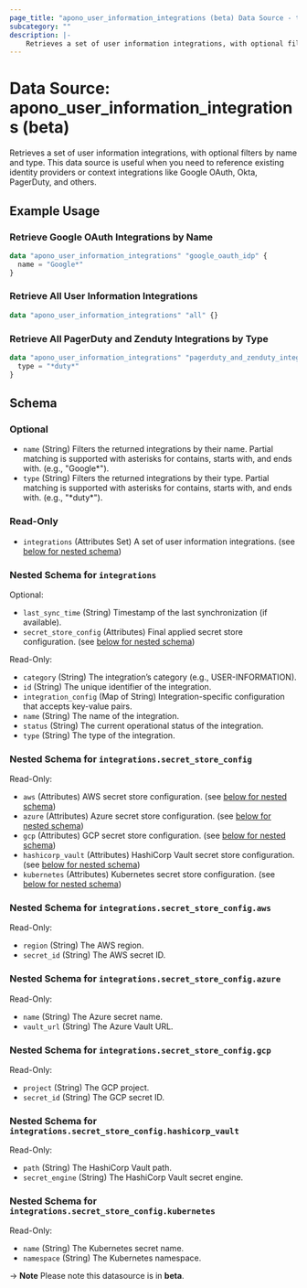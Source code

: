 ```yaml
---
page_title: "apono_user_information_integrations (beta) Data Source - terraform-provider-apono"
subcategory: ""
description: |-
    Retrieves a set of user information integrations, with optional filters by name and type. This data source is useful when you need to reference existing identity providers or context integrations like Google OAuth, Okta, PagerDuty, and others.
---
```


# Data Source: apono_user_information_integrations (beta)

Retrieves a set of user information integrations, with optional filters by name and type. This data source is useful when you need to reference existing identity providers or context integrations like Google OAuth, Okta, PagerDuty, and others.

## Example Usage

### Retrieve Google OAuth Integrations by Name

```terraform
data "apono_user_information_integrations" "google_oauth_idp" {
  name = "Google*"
}
```

### Retrieve All User Information Integrations

```terraform
data "apono_user_information_integrations" "all" {}
```

### Retrieve All PagerDuty and Zenduty Integrations by Type

```terraform
data "apono_user_information_integrations" "pagerduty_and_zenduty_integrations" {
  type = "*duty*"
}
```

<!-- schema generated by tfplugindocs -->
## Schema

### Optional

- `name` (String) Filters the returned integrations by their name. Partial matching is supported with asterisks for contains, starts with, and ends with. (e.g., "Google\*").
- `type` (String) Filters the returned integrations by their type. Partial matching is supported with asterisks for contains, starts with, and ends with. (e.g., "\*duty\*").

### Read-Only

- `integrations` (Attributes Set) A set of user information integrations. (see [below for nested schema](#nestedatt--integrations))

<a id="nestedatt--integrations"></a>
### Nested Schema for `integrations`

Optional:

- `last_sync_time` (String) Timestamp of the last synchronization (if available).
- `secret_store_config` (Attributes) Final applied secret store configuration. (see [below for nested schema](#nestedatt--integrations--secret_store_config))

Read-Only:

- `category` (String) The integration’s category (e.g., USER-INFORMATION).
- `id` (String) The unique identifier of the integration.
- `integration_config` (Map of String) Integration-specific configuration that accepts key-value pairs.
- `name` (String) The name of the integration.
- `status` (String) The current operational status of the integration.
- `type` (String) The type of the integration.

<a id="nestedatt--integrations--secret_store_config"></a>
### Nested Schema for `integrations.secret_store_config`

Read-Only:

- `aws` (Attributes) AWS secret store configuration. (see [below for nested schema](#nestedatt--integrations--secret_store_config--aws))
- `azure` (Attributes) Azure secret store configuration. (see [below for nested schema](#nestedatt--integrations--secret_store_config--azure))
- `gcp` (Attributes) GCP secret store configuration. (see [below for nested schema](#nestedatt--integrations--secret_store_config--gcp))
- `hashicorp_vault` (Attributes) HashiCorp Vault secret store configuration. (see [below for nested schema](#nestedatt--integrations--secret_store_config--hashicorp_vault))
- `kubernetes` (Attributes) Kubernetes secret store configuration. (see [below for nested schema](#nestedatt--integrations--secret_store_config--kubernetes))

<a id="nestedatt--integrations--secret_store_config--aws"></a>
### Nested Schema for `integrations.secret_store_config.aws`

Read-Only:

- `region` (String) The AWS region.
- `secret_id` (String) The AWS secret ID.


<a id="nestedatt--integrations--secret_store_config--azure"></a>
### Nested Schema for `integrations.secret_store_config.azure`

Read-Only:

- `name` (String) The Azure secret name.
- `vault_url` (String) The Azure Vault URL.


<a id="nestedatt--integrations--secret_store_config--gcp"></a>
### Nested Schema for `integrations.secret_store_config.gcp`

Read-Only:

- `project` (String) The GCP project.
- `secret_id` (String) The GCP secret ID.


<a id="nestedatt--integrations--secret_store_config--hashicorp_vault"></a>
### Nested Schema for `integrations.secret_store_config.hashicorp_vault`

Read-Only:

- `path` (String) The HashiCorp Vault path.
- `secret_engine` (String) The HashiCorp Vault secret engine.


<a id="nestedatt--integrations--secret_store_config--kubernetes"></a>
### Nested Schema for `integrations.secret_store_config.kubernetes`

Read-Only:

- `name` (String) The Kubernetes secret name.
- `namespace` (String) The Kubernetes namespace.

-> **Note** Please note this datasource is in **beta**.
